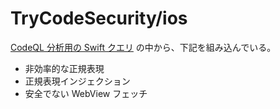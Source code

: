 # TryCodeSecurity/ios
[CodeQL 分析用の Swift クエリ](https://docs.github.com/ja/code-security/code-scanning/managing-your-code-scanning-configuration/swift-built-in-queries) の中から、下記を組み込んでいる。

* 非効率的な正規表現
* 正規表現インジェクション
* 安全でない WebView フェッチ
